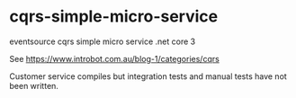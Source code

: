 # cqrs-simple-micro-service
eventsource cqrs simple micro service .net core 3

See https://www.introbot.com.au/blog-1/categories/cqrs


Customer service compiles but integration tests and manual tests have not been written.